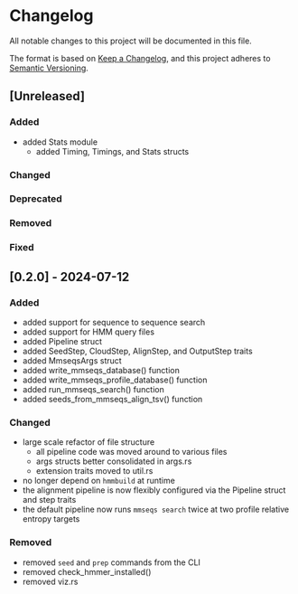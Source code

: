 # Changelog
All notable changes to this project will be documented in this file.

The format is based on [Keep a Changelog](https://keepachangelog.com/en/1.0.0/),
and this project adheres to [Semantic Versioning](https://semver.org/spec/v2.0.0.html).

<!---
### Added
### Changed
### Deprecated
### Removed
### Fixed
### Security
-->


## [Unreleased]

### Added

- added Stats module
    - added Timing, Timings, and Stats structs

### Changed

### Deprecated

### Removed

### Fixed


## [0.2.0] - 2024-07-12

### Added

- added support for sequence to sequence search
- added support for HMM query files
- added Pipeline struct
- added SeedStep, CloudStep, AlignStep, and OutputStep traits
- added MmseqsArgs struct
- added write_mmseqs_database() function
- added write_mmseqs_profile_database() function
- added run_mmseqs_search() function
- added seeds_from_mmseqs_align_tsv() function


### Changed

- large scale refactor of file structure
    - all pipeline code was moved around to various files
    - args structs better consolidated in args.rs
    - extension traits moved to util.rs
- no longer depend on `hmmbuild` at runtime
- the alignment pipeline is now flexibly configured via the Pipeline struct and step traits
- the default pipeline now runs `mmseqs search` twice at two profile relative entropy targets

### Removed

- removed `seed` and `prep` commands from the CLI
- removed check_hmmer_installed()
- removed viz.rs

